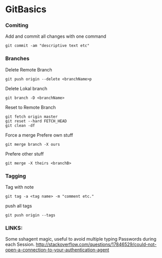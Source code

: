 GitBasics
=========

### Comiting
Add and commit all changes with one command

	git commit -am "descriptive text etc"

### Branches
Delete Remote Branch

	git push origin --delete <branchName>p

Delete Lokal branch

	git branch -D <branchName>

Reset to Remote Branch

	git fetch origin master
	git reset --hard FETCH_HEAD
	git clean -df

Force a merge
Prefere own stuff

	git merge branch -X ours

Prefere other stuff

	git merge -X theirs <branchB>

### Tagging
Tag with note

	git tag -a <tag name> -m "comment etc."

push all tags

	git push origin --tags


### LINKS:
Some sshagent magic, useful to avoid multiple typing Passwords during each Session. http://stackoverflow.com/questions/17846529/could-not-open-a-connection-to-your-authentication-agent